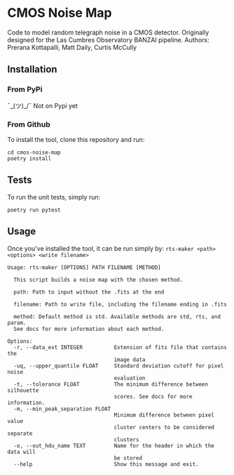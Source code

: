 # CMOS Noise Map
Code to model random telegraph noise in a CMOS detector. Originally designed for the Las Cumbres Observatory BANZAI pipeline.
Authors: Prerana Kottapalli, Matt Daily, Curtis McCully

## Installation
### From PyPi
¯\_(ツ)_/¯ Not on Pypi yet

### From Github
To install the tool, clone this repository and run:

```
cd cmos-noise-map
poetry install
```
## Tests
To run the unit tests, simply run:

`poetry run pytest`

## Usage
Once you've installed the tool, it can be run simply by:
`rts-maker <path> <options> <write filename>`

```
Usage: rts-maker [OPTIONS] PATH FILENAME [METHOD]

  This script builds a noise map with the chosen method.

  path: Path to input without the .fits at the end

  filename: Path to write file, including the filename ending in .fits

  method: Default method is std. Available methods are std, rts, and param.
  See docs for more information about each method.

Options:
  -r, --data_ext INTEGER          Extension of fits file that contains the
                                  image data
  -uq, --upper_quantile FLOAT     Standard deviation cutoff for pixel noise
                                  evaluation
  -t, --tolerance FLOAT           The minimum difference between silhouette
                                  scores. See docs for more information.
  -m, --min_peak_separation FLOAT
                                  Minimum difference between pixel value
                                  cluster centers to be considered separate
                                  clusters
  -o, --out_hdu_name TEXT         Name for the header in which the data will
                                  be stored
  --help                          Show this message and exit.

```
